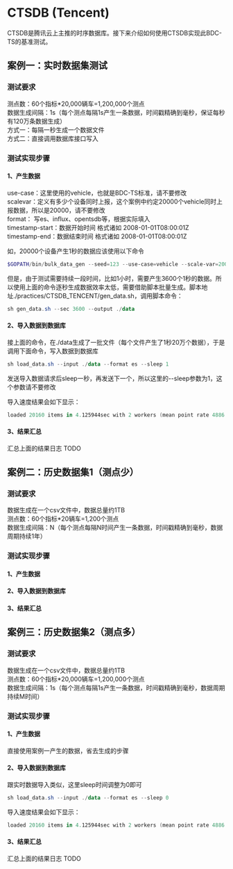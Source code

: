 # CTSDB (Tencent)
CTSDB是腾讯云上主推的时序数据库。接下来介绍如何使用CTSDB实现此BDC-TS的基准测试。

## 案例一：实时数据集测试

### 测试要求
测点数：60个指标*20,000辆车=1,200,000个测点  
数据生成间隔：1s（每个测点每隔1s产生一条数据，时间戳精确到毫秒，保证每秒有120万条数据生成）   
方式一：每隔一秒生成一个数据文件  
方式二：直接调用数据库接口写入 

### 测试实现步骤
#### 1、产生数据
use-case：这里使用的vehicle，也就是BDC-TS标准，请不要修改  
scalevar：定义有多少个设备同时上报，这个案例中约定20000个vehicle同时上报数据，所以是20000，请不要修改  
format： 写es、influx、opentsdb等，根据实际填入  
timestamp-start：数据开始时间 格式诸如 2008-01-01T08:00:01Z  
timestamp-end：数据结束时间 格式诸如 2008-01-01T08:00:01Z  
  
如，20000个设备产生1秒的数据应该使用以下命令  
```powershell
$GOPATH/bin/bulk_data_gen --seed=123 --use-case=vehicle --scale-var=20000 --format=es-bulk --timestamp-start=2008-01-01T08:00:00Z --timestamp-end=2008-01-01T08:00:01Z | gzip > es_bulk_records_usecase_vehicle__scalevar_20000_seed_123.gz
```  
  
但是，由于测试需要持续一段时间，比如1小时，需要产生3600个1秒的数据。所以使用上面的命令逐秒生成数据效率太低，需要借助脚本批量生成。脚本地址./practices/CTSDB_TENCENT/gen_data.sh，调用脚本命令：
```powershell
sh gen_data.sh --sec 3600 --output ./data
```

#### 2、导入数据到数据库
接上面的命令，在./data生成了一批文件（每个文件产生了1秒20万个数据），于是调用下面命令，写入数据到数据库
```powershell
sh load_data.sh --input ./data --format es --sleep 1
```
发送导入数据请求后sleep一秒，再发送下一个，所以这里的--sleep参数为1，这个参数请不要修改  

导入速度结果会如下显示：
```powershell
loaded 20160 items in 4.125944sec with 2 workers (mean point rate 4886.153966 items/sec, mean value rate 298055.391939/s, 9.34MB/sec from stdin)
```

#### 3、结果汇总
汇总上面的结果日志 TODO



## 案例二：历史数据集1（测点少）
### 测试要求
数据生成在一个csv文件中，数据总量约1TB  
测点数：60个指标*20辆车=1,200个测点  
数据生成间隔：N（每个测点每隔N时间产生一条数据，时间戳精确到毫秒，数据周期持续1年）
### 测试实现步骤
#### 1、产生数据
#### 2、导入数据到数据库
#### 3、结果汇总

## 案例三：历史数据集2（测点多）
### 测试要求
数据生成在一个csv文件中，数据总量约1TB  
测点数：60个指标*20,000辆车=1,200,000个测点  
数据生成间隔：1s（每个测点每隔1s产生一条数据，时间戳精确到毫秒，数据周期持续M时间）
### 测试实现步骤
#### 1、产生数据
直接使用案例一产生的数据，省去生成的步骤
#### 2、导入数据到数据库
跟实时数据导入类似，这里sleep时间调整为0即可
```powershell
sh load_data.sh --input ./data --format es --sleep 0
```
导入速度结果会如下显示：
```powershell
loaded 20160 items in 4.125944sec with 2 workers (mean point rate 4886.153966 items/sec, mean value rate 298055.391939/s, 9.34MB/sec from stdin)
```
#### 3、结果汇总
汇总上面的结果日志 TODO